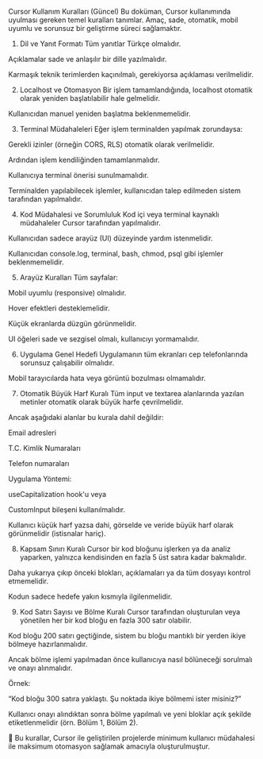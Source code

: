 Cursor Kullanım Kuralları (Güncel)
Bu doküman, Cursor kullanımında uyulması gereken temel kuralları tanımlar. Amaç, sade, otomatik, mobil uyumlu ve sorunsuz bir geliştirme süreci sağlamaktır.

1. Dil ve Yanıt Formatı
Tüm yanıtlar Türkçe olmalıdır.

Açıklamalar sade ve anlaşılır bir dille yazılmalıdır.

Karmaşık teknik terimlerden kaçınılmalı, gerekiyorsa açıklaması verilmelidir.

2. Localhost ve Otomasyon
Bir işlem tamamlandığında, localhost otomatik olarak yeniden başlatılabilir hale gelmelidir.

Kullanıcıdan manuel yeniden başlatma beklenmemelidir.

3. Terminal Müdahaleleri
Eğer işlem terminalden yapılmak zorundaysa:

Gerekli izinler (örneğin CORS, RLS) otomatik olarak verilmelidir.

Ardından işlem kendiliğinden tamamlanmalıdır.

Kullanıcıya terminal önerisi sunulmamalıdır.

Terminalden yapılabilecek işlemler, kullanıcıdan talep edilmeden sistem tarafından yapılmalıdır.

4. Kod Müdahalesi ve Sorumluluk
Kod içi veya terminal kaynaklı müdahaleler Cursor tarafından yapılmalıdır.

Kullanıcıdan sadece arayüz (UI) düzeyinde yardım istenmelidir.

Kullanıcıdan console.log, terminal, bash, chmod, psql gibi işlemler beklenmemelidir.

5. Arayüz Kuralları
Tüm sayfalar:

Mobil uyumlu (responsive) olmalıdır.

Hover efektleri desteklemelidir.

Küçük ekranlarda düzgün görünmelidir.

UI öğeleri sade ve sezgisel olmalı, kullanıcıyı yormamalıdır.

6. Uygulama Genel Hedefi
Uygulamanın tüm ekranları cep telefonlarında sorunsuz çalışabilir olmalıdır.

Mobil tarayıcılarda hata veya görüntü bozulması olmamalıdır.

7. Otomatik Büyük Harf Kuralı
Tüm input ve textarea alanlarında yazılan metinler otomatik olarak büyük harfe çevrilmelidir.

Ancak aşağıdaki alanlar bu kurala dahil değildir:

Email adresleri

T.C. Kimlik Numaraları

Telefon numaraları

Uygulama Yöntemi:

useCapitalization hook'u veya

CustomInput bileşeni kullanılmalıdır.

Kullanıcı küçük harf yazsa dahi, görselde ve veride büyük harf olarak görünmelidir (istisnalar hariç).

8. Kapsam Sınırı Kuralı
Cursor bir kod bloğunu işlerken ya da analiz yaparken, yalnızca kendisinden en fazla 5 üst satıra kadar bakmalıdır.

Daha yukarıya çıkıp önceki blokları, açıklamaları ya da tüm dosyayı kontrol etmemelidir.

Kodun sadece hedefe yakın kısmıyla ilgilenmelidir.

9. Kod Satırı Sayısı ve Bölme Kuralı
Cursor tarafından oluşturulan veya yönetilen her bir kod bloğu en fazla 300 satır olabilir.

Kod bloğu 200 satırı geçtiğinde, sistem bu bloğu mantıklı bir yerden ikiye bölmeye hazırlanmalıdır.

Ancak bölme işlemi yapılmadan önce kullanıcıya nasıl bölüneceği sorulmalı ve onayı alınmalıdır.

Örnek:

“Kod bloğu 300 satıra yaklaştı. Şu noktada ikiye bölmemi ister misiniz?”

Kullanıcı onayı alındıktan sonra bölme yapılmalı ve yeni bloklar açık şekilde etiketlenmelidir
(örn. Bölüm 1, Bölüm 2).

📌 Bu kurallar, Cursor ile geliştirilen projelerde minimum kullanıcı müdahalesi ile maksimum otomasyon sağlamak amacıyla oluşturulmuştur.

